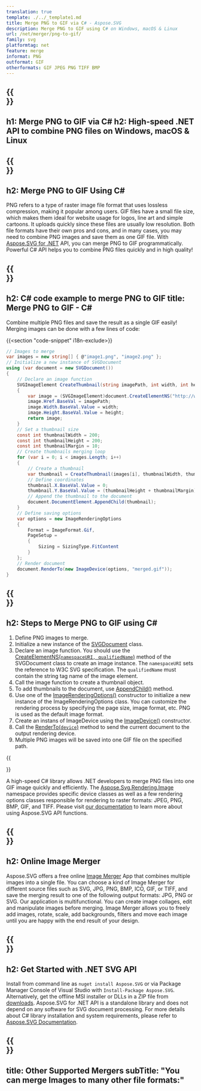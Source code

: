 ```yaml
---
translation: true
template: ./../_template1.md
title: Merge PNG to GIF via C# - Aspose.SVG
description: Merge PNG to GIF using C# on Windows, macOS & Linux
url: /net/merger/png-to-gif/
family: svg
platformtag: net
feature: merge
informat: PNG
outformat: GIF
otherformats: GIF JPEG PNG TIFF BMP
---
```


{{<section banner>}}
---
h1: Merge PNG to GIF via C#
h2: High-speed .NET API to combine PNG files on Windows, macOS & Linux
---

{{<section overview>}}
---
h2: Merge PNG to GIF Using C#
---

PNG refers to a type of raster image file format that uses lossless compression, making it popular among users. GIF files have a small file size, which makes them ideal for website usage for logos, line art and simple cartoons. It uploads quickly since these files are usually low resolution. Both file formats have their own pros and cons, and in many cases, you may need to combine PNG images and save them as one GIF file. With [Aspose.SVG for .NET](https://products.aspose.com/svg/net/) API, you can merge PNG to GIF programmatically. Powerful C# API helps you to combine PNG files quickly and in high quality!

{{<section code-text>}}
---
h2: C# code example to merge PNG to GIF
title: Merge PNG to GIF - C#
---

Combine multiple PNG files and save the result as a single GIF easily! Merging images can be done with a few lines of code:

{{<section "code-snippet" i18n-exclude>}}

```cs
// Images to merge 
var images = new string[] { @"image1.png", "image2.png" };
// Initialize a new instance of SVGDocument
using (var document = new SVGDocument())
{
    // Declare an image function
    SVGImageElement CreateThumbnail(string imagePath, int width, int height)
    {
        var image = (SVGImageElement)document.CreateElementNS("http://www.w3.org/2000/svg", "image");
        image.Href.BaseVal = imagePath;
        image.Width.BaseVal.Value = width;
        image.Height.BaseVal.Value = height;
        return image;
    }
    // Set a thumbnail size
    const int thumbnailWidth = 200;
    const int thumbnailHeight = 200;
    const int thumbnailMargin = 10;
    // Create thumbnails merging loop
    for (var i = 0; i < images.Length; i++)
    {
        // Create a thumbnail
        var thumbnail = CreateThumbnail(images[i], thumbnailWidth, thumbnailHeight);
        // Define coordinates 
        thumbnail.X.BaseVal.Value = 0;
        thumbnail.Y.BaseVal.Value = (thumbnailHeight + thumbnailMargin) * i;
        // Append the thumbnail to the document
        document.DocumentElement.AppendChild(thumbnail);
    }
    // Define saving options
    var options = new ImageRenderingOptions
    {
        Format = ImageFormat.Gif,
        PageSetup =
        {
            Sizing = SizingType.FitContent
        }
    };    
    // Render document 
    document.RenderTo(new ImageDevice(options, "merged.gif"));
}
```

{{<section steps>}}
---
h2: Steps to Merge PNG to GIF using C#
---

1. Define PNG images to merge. 
1. Initialize a new instance of the [SVGDocument](https://reference.aspose.com/svg/net/aspose.svg/svgdocument/svgdocument/#constructor) class. 
1. Declare an image function. You should use the [CreateElementNS(`namespaceURI, qualifiedName`)](https://reference.aspose.com/svg/net/aspose.svg.dom/document/createelementns/#createelementns) method of the SVGDocument class to create an image instance. The `namespaceURI` sets the reference to W3C SVG specification. The `qualifiedName` must contain the string tag name of the image element.
1. Call the image function to create a thumbnail object.
1. To add thumbnails to the document, use [AppendChild()](https://reference.aspose.com/svg/net/aspose.svg.dom/node/appendchild/#appendchild) method.
1. Use one of the [ImageRenderingOptions()](https://reference.aspose.com/svg/net/aspose.svg.rendering.image/imagerenderingoptions/) constructor to initialize a new instance of the ImageRenderingOptions class. You can customize the rendering process by specifying the page size, image format, etc. PNG is used as the default image format.
1. Create an instans of ImageDevice using the [ImageDevice()](https://reference.aspose.com/svg/net/aspose.svg.rendering.image/imagedevice/imagedevice/#constructor_3) constructor.
1. Call the [RenderTo(`device`)](https://reference.aspose.com/svg/net/aspose.svg/svgdocument/renderto/#renderto) method to send the current document to the output rendering device.
1. Multiple PNG images will be saved into one GIF file on the specified path.

{{<section documentation>}}

A high-speed C# library allows .NET developers to merge PNG files into one GIF image quickly and efficiently. The [Aspose.Svg.Rendering.Image](https://reference.aspose.com/svg/net/aspose.svg.rendering.image/) namespace provides specific device classes as well as a few rendering options classes responsible for rendering to raster formats: JPEG, PNG, BMP, GIF, and TIFF. Please visit <a href="https://docs.aspose.com/svg/net/how-to-work-with-aspose-svg-api/" target="_blank">our documentation</a> to learn more about using Aspose.SVG API functions. 

{{<section online-merger>}}
---
h2: Online Image Merger
---

Aspose.SVG offers a free online <a href="https://products.aspose.app/svg/merger" target="_blank">Image Merger</a> App that combines multiple images into a single file. You can choose a kind of Image Merger for different source files such as SVG, JPG, PNG, BMP, ICO, GIF, or TIFF, and save the merging result to one of the following output formats: JPG, PNG or SVG. Our application is multifunctional. You can create image collages, edit and manipulate images before merging. Image Merger allows you to freely add images, rotate, scale, add backgrounds, filters and move each image until you are happy with the end result of your design.

{{<section get-started>}}
---
h2: Get Started with .NET SVG API
---

Install from command line as ```nuget install Aspose.SVG``` or via Package Manager Console of Visual Studio with ```Install-Package Aspose.SVG```.
Alternatively, get the offline MSI installer or DLLs in a ZIP file from [downloads](https://downloads.aspose.com/svg/net). Aspose.SVG for .NET API is a standalone library and does not depend on any software for SVG document processing.
 For more details about C# library installation and system requirements, please refer to [Aspose.SVG Documentation](https://docs.aspose.com/svg/net/getting-started/).

{{<section other-mergers>}}
---
title: Other Supported Mergers
subTitle: "You can merge Images to many other file formats:"
---